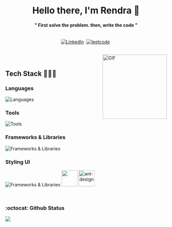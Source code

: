 
<p>
  <h1 align="center"><b>Hello there, I'm Rendra 👋</b></h1>
</p>

<p>
  <h4 align="center"><b> " First solve the problem. then, write the code "</b></h4>
</p>

<p align="center">
<br>
<a href="https://www.linkedin.com/in/RendraAndriansyah/"><img src="https://img.shields.io/badge/linkedin-%230077B5.svg?&style=for-the-badge&logo=linkedin&logoColor=white" alt="LinkedIn" /></a>&nbsp;
<a href="https://leetcode.com/RendraAndriansyah/"><img src="https://img.shields.io/badge/leetcode-%23001200.svg?&style=for-the-badge&logo=leetcode&logoColor=gold" alt="leetcode" /></a>&nbsp;
</p>

<br>

<img align="right" height="200px" alt="GIF" src="https://i.pinimg.com/originals/e4/26/70/e426702edf874b181aced1e2fa5c6cde.gif" />



<br/>
  
## Tech Stack 👨🏻‍💻 
### Languages 
![Languages](https://skillicons.dev/icons?i=html,css,js,ts,cs)
### Tools
![Tools](https://skillicons.dev/icons?i=vscode,visualstudio,postman,docker,git,pnpm,github,gitlab,ubuntu,figma,wordpress,ps,ai,)
### Frameworks & Libraries
![Frameworks & Libraries](https://skillicons.dev/icons?i=react,next,astro,nodejs,dotnet,redux,vite,jest)
### Styling UI
![Frameworks & Libraries](https://skillicons.dev/icons?i=tailwind,sass,materialui,bootstrap) 
<img height="50" src="https://user-images.githubusercontent.com/25181517/190887639-d0ba4ec9-ddbe-45dd-bea1-4db83846503e.png">
<img height="50" alt="ant-design" src="https://user-images.githubusercontent.com/25181517/190887795-99cb0921-e57f-430b-a111-e165deedaa36.png">
  
  
<br/>
<h3>:octocat: Github Status</h3>
  <a href="https://github.com/RendraAndriansyah/github-readme-stats"><img align="center" src="https://github-readme-stats.vercel.app/api/top-langs?username=RendraAndriansyah&show_icons=true&locale=en&layout=compact&theme=sea" /></a> 


